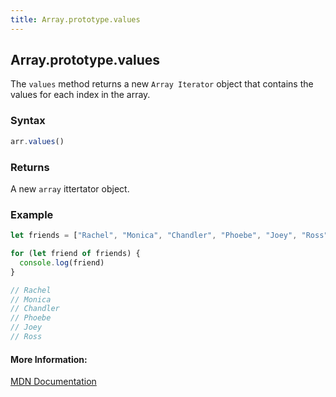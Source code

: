 ```yaml
---
title: Array.prototype.values
---
```

## Array.prototype.values
The `values` method returns a new `Array Iterator` object that contains the values for each index in the array.

### Syntax
```javascript
arr.values()
```

### Returns
A new `array` ittertator object.

### Example
```javascript
let friends = ["Rachel", "Monica", "Chandler", "Phoebe", "Joey", "Ross"]

for (let friend of friends) {
  console.log(friend)
}

// Rachel
// Monica
// Chandler
// Phoebe
// Joey
// Ross
```

#### More Information:
[MDN Documentation](https://developer.mozilla.org/en-US/docs/Web/JavaScript/Reference/Global_Objects/Array/values)
